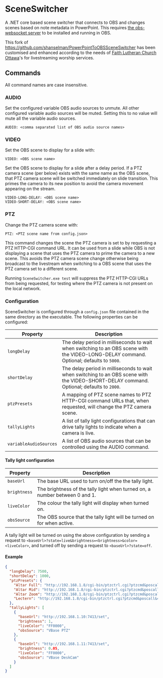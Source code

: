 # SceneSwitcher

A .NET core based scene switcher that connects to OBS and changes scenes based on note metadata in PowerPoint. This requires [the obs-websocket server](https://github.com/Palakis/obs-websocket) to be installed and running in OBS.

This fork of <https://github.com/shanselman/PowerPointToOBSSceneSwitcher> has been customised and enhanced according to the needs of [Faith Lutheran Church Ottawa](https://faithottawa.ca)'s for livestreaming worship services.

## Commands

All command names are case insensitive.

### AUDIO

Set the configured variable OBS audio sources to unmute. All other configured variable audio sources will be muted. Setting this to no value will mute all the variable audio sources.

```text
AUDIO: <comma separated list of OBS audio source names>
```

### VIDEO

Set the OBS scene to display for a slide with:

```text
VIDEO: <OBS scene name>
```

Set the OBS scene to display for a slide after a delay period. If a PTZ camera scene (per below) exists with the same name as the OBS scene, that PTZ camera scene will be switched immediately on slide transition. This primes the camera to its new position to avoid the camera movement appearing on the stream.

```text
VIDEO-LONG-DELAY: <OBS scene name>
VIDEO-SHORT-DELAY: <OBS scene name>
```

### PTZ

Change the PTZ camera scene with:

```text
PTZ: <PTZ scene name from config.json>
```

This command changes the scene the PTZ camera is set to by requesting a PTZ HTTP-CGI command URL. It can be used from a slide while OBS is not displaying a scene that uses the PTZ camera to prime the camera to a new scene. This avoids the PTZ camera scene change otherwise being broadcast to the livestream when switching to a OBS scene that uses the PTZ camera set to a different scene.

Running `SceneSwitcher.exe test` will suppress the PTZ HTTP-CGI URLs from being requested, for testing where the PTZ camera is not present on the local network.

### Configuration

SceneSwitcher is configured through a `config.json` file contained in the same directory as the executable. The following properties can be configured:

| Property               | Description                                                                                                                               |
| ---------------------- | ----------------------------------------------------------------------------------------------------------------------------------------- |
| `longDelay`            | The delay period in milliseconds to wait when switching to an OBS scene with the VIDEO-LONG-DELAY command. Optional; defaults to `5000`.  |
| `shortDelay`           | The delay period in milliseconds to wait when switching to an OBS scene with the VIDEO-SHORT-DELAY command. Optional; defaults to `2000`. |
| `ptzPresets`           | A mapping of PTZ scene names to PTZ HTTP-CGI command URLs that, when requested, will change the PTZ camera scene.                         |
| `tallyLights`          | A list of tally light configurations that can drive tally lights to indicate when a camera is live.                                       |
| `variableAudioSources` | A list of OBS audio sources that can be controlled using the AUDIO command.                                                               |

#### Tally light configuration

| Property     | Description                                                                 |
| ------------ | --------------------------------------------------------------------------- |
| `baseUrl`    | The base URL used to turn on/off the the tally light.                       |
| `brightness` | The brightness of the tally light when turned on, a number between 0 and 1. |
| `liveColor`  | The colour the tally light will display when turned on.                     |
| `obsSource`  | The OBS source that the tally light will be turned on for when active.      |

A tally light will be turned on using the above configuration by sending a request to `<baseUrl>?state=live&brightness=<brightness>&color=<liveColor>`, and turned off by sending a request to `<baseUrl>?state=off`.

#### Example

```json
{
  "longDelay": 7500,
  "shortDelay": 1000,
  "ptzPresets": {
    "Altar Full": "http://192.168.1.8/cgi-bin/ptzctrl.cgi?ptzcmd&poscall&1",
    "Altar Mid": "http://192.168.1.8/cgi-bin/ptzctrl.cgi?ptzcmd&poscall&3",
    "Altar Zoom": "http://192.168.1.8/cgi-bin/ptzctrl.cgi?ptzcmd&poscall&2",
    "Lectern": "http://192.168.1.8/cgi-bin/ptzctrl.cgi?ptzcmd&poscall&4"
  },
  "tallyLights": [
    {
      "baseUrl": "http://192.168.1.10:7413/set",
      "brightness": 1,
      "liveColor": "FF0000",
      "obsSource": "VBase PTZ"
    },
    {
      "baseUrl": "http://192.168.1.11:7413/set",
      "brightness": 0.05,
      "liveColor": "FF0000",
      "obsSource": "VBase DeskCam"
    }
  ]
}
```
